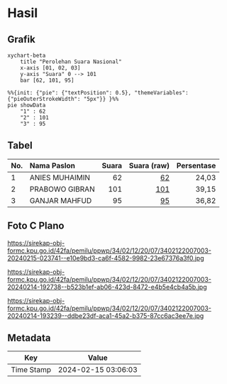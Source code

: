 # Hasil

## Grafik

```mermaid
xychart-beta
    title "Perolehan Suara Nasional"
    x-axis [01, 02, 03]
    y-axis "Suara" 0 --> 101
    bar [62, 101, 95]
```

```mermaid
%%{init: {"pie": {"textPosition": 0.5}, "themeVariables": {"pieOuterStrokeWidth": "5px"}} }%%
pie showData
    "1" : 62
    "2" : 101
    "3" : 95
```

## Tabel

| No. | Nama Paslon    | Suara | Suara (raw) | Persentase |
|:--- |:-------------- | -----:| -----------:| ----------:|
| 1   | ANIES MUHAIMIN | 62    | [62][p-1]   | 24,03      |
| 2   | PRABOWO GIBRAN | 101   | [101][p-2]  | 39,15      |
| 3   | GANJAR MAHFUD  | 95    | [95][p-3]   | 36,82      |


[p-1]: https://github.com/gigit-pemilu/pemilu-2024/blob/main/pilpres/hitung-suara/sub/34-di-yogyakarta/sub/02-bantul/sub/12-banguntapan/sub/2007-tamanan/sub/003-tps/sub/paslon-1.txt
[p-2]: https://github.com/gigit-pemilu/pemilu-2024/blob/main/pilpres/hitung-suara/sub/34-di-yogyakarta/sub/02-bantul/sub/12-banguntapan/sub/2007-tamanan/sub/003-tps/sub/paslon-2.txt
[p-3]: https://github.com/gigit-pemilu/pemilu-2024/blob/main/pilpres/hitung-suara/sub/34-di-yogyakarta/sub/02-bantul/sub/12-banguntapan/sub/2007-tamanan/sub/003-tps/sub/paslon-3.txt

## Foto C Plano

https://sirekap-obj-formc.kpu.go.id/42fa/pemilu/ppwp/34/02/12/20/07/3402122007003-20240215-023741--e10e9bd3-ca6f-4582-9982-23e67376a3f0.jpg

https://sirekap-obj-formc.kpu.go.id/42fa/pemilu/ppwp/34/02/12/20/07/3402122007003-20240214-192738--b523b1ef-ab06-423d-8472-e4b5e4cb4a5b.jpg

https://sirekap-obj-formc.kpu.go.id/42fa/pemilu/ppwp/34/02/12/20/07/3402122007003-20240214-193239--ddbe23df-aca1-45a2-b375-87cc6ac3ee7e.jpg


## Metadata

| Key        | Value               |
| ---------- | ------------------- |
| Time Stamp | 2024-02-15 03:06:03 |




